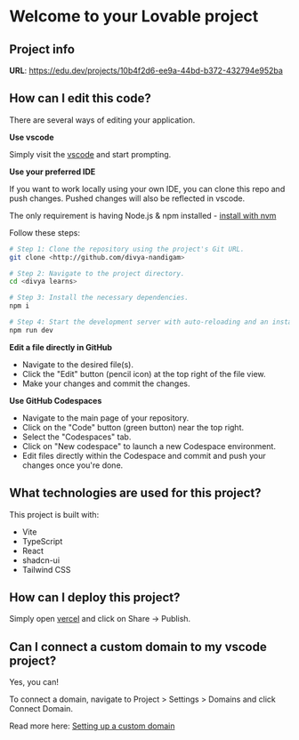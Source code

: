 # Welcome to your Lovable project

## Project info

**URL**: https://edu.dev/projects/10b4f2d6-ee9a-44bd-b372-432794e952ba

## How can I edit this code?

There are several ways of editing your application.

**Use vscode**

Simply visit the [vscode](https://vscode.dev/projects/10b4f2d6-ee9a-44bd-b372-432794e952ba) and start prompting.


**Use your preferred IDE**

If you want to work locally using your own IDE, you can clone this repo and push changes. Pushed changes will also be reflected in vscode.

The only requirement is having Node.js & npm installed - [install with nvm](https://github.com/nvm-sh/nvm#installing-and-updating)

Follow these steps:

```sh
# Step 1: Clone the repository using the project's Git URL.
git clone <http://github.com/divya-nandigam>

# Step 2: Navigate to the project directory.
cd <divya learns>

# Step 3: Install the necessary dependencies.
npm i

# Step 4: Start the development server with auto-reloading and an instant preview.
npm run dev
```

**Edit a file directly in GitHub**

- Navigate to the desired file(s).
- Click the "Edit" button (pencil icon) at the top right of the file view.
- Make your changes and commit the changes.

**Use GitHub Codespaces**

- Navigate to the main page of your repository.
- Click on the "Code" button (green button) near the top right.
- Select the "Codespaces" tab.
- Click on "New codespace" to launch a new Codespace environment.
- Edit files directly within the Codespace and commit and push your changes once you're done.

## What technologies are used for this project?

This project is built with:

- Vite
- TypeScript
- React
- shadcn-ui
- Tailwind CSS

## How can I deploy this project?

Simply open [vercel](https://vercel.dev/projects/10b4f2d6-ee9a-44bd-b372-432794e952ba) and click on Share -> Publish.

## Can I connect a custom domain to my vscode project?

Yes, you can!

To connect a domain, navigate to Project > Settings > Domains and click Connect Domain.

Read more here: [Setting up a custom domain](https://docs.lovable.dev/features/custom-domain#custom-domain)
